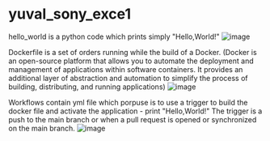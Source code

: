 # yuval_sony_exce1
hello_world is a python code which prints simply "Hello,World!"
![image](https://github.com/yuvalavr24/Yuval_sony_exce1/assets/133960019/25d52853-1ae1-4b05-ac99-25086c7bf74a)



Dockerfile is a set of orders running while the build of a Docker.
(Docker is an open-source platform that allows you to automate the deployment and management of applications within software containers. It provides an additional layer of abstraction and automation to simplify the process of building, distributing, and running applications)
![image](https://github.com/yuvalavr24/Yuval_sony_exce1/assets/133960019/0192303b-190e-486f-b7a8-9657d829787f)




Workflows contain yml file which porpuse is to use a trigger to build the docker file and activate the application - print "Hello,World!"
The trigger is a push to the main branch or when a pull request is opened or synchronized on the main branch.
![image](https://github.com/yuvalavr24/Yuval_sony_exce1/assets/133960019/7453be35-fcf2-4285-af5c-04b4447fe196)

